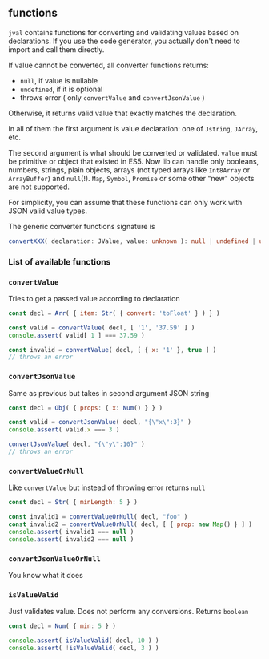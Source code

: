 ## functions

`jval` contains functions for converting and validating values
based on declarations.
If you use the code generator, you actually don't need to import and call them directly.

If value cannot be converted, all converter functions returns:
- `null`, if value is nullable
- `undefined`, if it is optional
- throws error ( only `convertValue` and `convertJsonValue` )

Otherwise, it returns valid value that exactly matches the declaration.

In all of them the first argument is value declaration: one of `Jstring`, `JArray`, etc.

The second argument is what should be converted or validated.
`value` must be primitive or object that existed in ES5.
Now lib can handle only booleans, numbers, strings, plain objects,
arrays (not typed arrays like `Int8Array` or `ArrayBuffer`) and `null`(!).
`Map`, `Symbol`, `Promise` or some other "new" objects are not supported.

For simplicity, you can assume that these functions can only work with JSON valid value types.

The generic converter functions signature is
```ts
convertXXX( declaration: JValue, value: unknown ): null | undefined | unknown {}
```


### List of available functions

### `convertValue`
Tries to get a passed value according to declaration
```js
const decl = Arr( { item: Str( { convert: 'toFloat' } ) } )

const valid = convertValue( decl, [ '1', '37.59' ] )
console.assert( valid[ 1 ] === 37.59 )

const invalid = convertValue( decl, [ { x: '1' }, true ] )
// throws an error
```

### `convertJsonValue`
Same as previous but takes in second argument JSON string
```js
const decl = Obj( { props: { x: Num() } } )

const valid = convertJsonValue( decl, "{\"x\":3}" )
console.assert( valid.x === 3 )

convertJsonValue( decl, "{\"y\":10}" )
// throws an error
```

### `convertValueOrNull`
Like `convertValue` but instead of throwing error returns `null`
```js
const decl = Str( { minLength: 5 } )

const invalid1 = convertValueOrNull( decl, "foo" )
const invalid2 = convertValueOrNull( decl, [ { prop: new Map() } ] )
console.assert( invalid1 === null )
console.assert( invalid2 === null )
```

### `convertJsonValueOrNull`
You know what it does

### `isValueValid`
Just validates value. Does not perform any conversions.
Returns `boolean`
```js
const decl = Num( { min: 5 } )

console.assert( isValueValid( decl, 10 ) )
console.assert( !isValueValid( decl, 3 ) )
```
